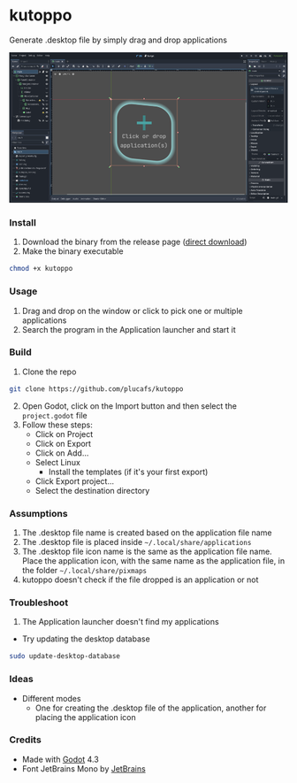 # kutoppo
Generate .desktop file by simply drag and drop applications

![kutoppo godot editor screenshot](images/editor_screenshot_kutoppo.png)

### Install
1. Download the binary from the release page ([direct download](#))
2. Make the binary executable
```sh
chmod +x kutoppo
```
### Usage
1. Drag and drop on the window or click to pick one or multiple applications 
2. Search the program in the Application launcher and start it

### Build
1. Clone the repo
```sh
git clone https://github.com/plucafs/kutoppo
```
2. Open Godot, click on the Import button and then select the `project.godot` file
3. Follow these steps:
	- Click on Project
	- Click on Export
	- Click on Add...
	- Select Linux
		- Install the templates (if it's your first export)
	- Click Export project...
	- Select the destination directory
### Assumptions
1. The .desktop file name is created based on the application file name
2. The .desktop file is placed inside `~/.local/share/applications`
3. The .desktop file icon name is the same as the application file name. Place the application icon, with the same name as the application file, in the folder `~/.local/share/pixmaps`
3. kutoppo doesn't check if the file dropped is an application or not


### Troubleshoot
1. The Application launcher doesn't find my applications

- Try updating the desktop database
```sh
sudo update-desktop-database
```

### Ideas
- Different modes
	- One for creating the .desktop file of the application, another for placing the application icon 

### Credits
- Made with [Godot](https://godotengine.org/) 4.3
- Font JetBrains Mono by [JetBrains](https://www.jetbrains.com/lp/mono/)
